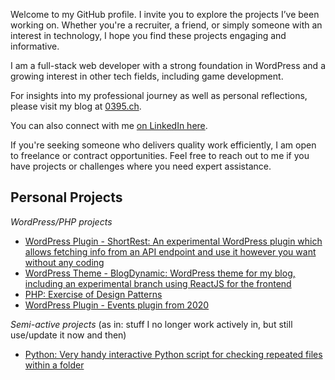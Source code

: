 Welcome to my GitHub profile. I invite you to explore the projects I’ve been working on. Whether you're a recruiter, a friend, or simply someone with an interest in technology, I hope you find these projects engaging and informative.

I am a full-stack web developer with a strong foundation in WordPress and a growing interest in other tech fields, including game development.

For insights into my professional journey as well as personal reflections, please visit my blog at [0395.ch](0395.ch).

You can also connect with me [on LinkedIn here](linkedin.com/in/estevaojneto).

If you're seeking someone who delivers quality work efficiently, I am open to freelance or contract opportunities. Feel free to reach out to me if you have projects or challenges where you need expert assistance.

## Personal Projects

_WordPress/PHP projects_

- [WordPress Plugin - ShortRest: An experimental WordPress plugin which allows fetching info from an API endpoint and use it however you want without any coding](https://github.com/estevaojneto/wp-shortrest)
- [WordPress Theme - BlogDynamic: WordPress theme for my blog, including an experimental branch using ReactJS for the frontend](https://github.com/estevaojneto/blogdynamic)
- [PHP: Exercise of Design Patterns](https://github.com/estevaojneto/PHP-BatRatCat)
- [WordPress Plugin - Events plugin from 2020](https://github.com/estevaojneto/wordpress_calendar)

_Semi-active projects_
(as in: stuff I no longer work actively in, but still use/update it now and then)
- [Python: Very handy interactive Python script for checking repeated files within a folder](https://github.com/estevaojneto/DuplicateFileCheck)
